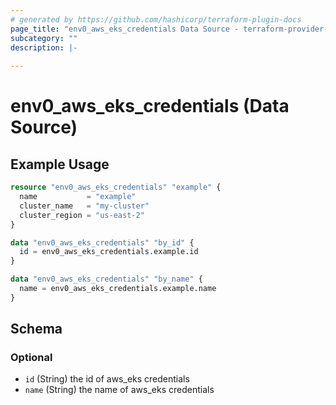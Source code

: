 ```yaml
---
# generated by https://github.com/hashicorp/terraform-plugin-docs
page_title: "env0_aws_eks_credentials Data Source - terraform-provider-env0"
subcategory: ""
description: |-
  
---
```


# env0_aws_eks_credentials (Data Source)



## Example Usage

```terraform
resource "env0_aws_eks_credentials" "example" {
  name           = "example"
  cluster_name   = "my-cluster"
  cluster_region = "us-east-2"
}

data "env0_aws_eks_credentials" "by_id" {
  id = env0_aws_eks_credentials.example.id
}

data "env0_aws_eks_credentials" "by_name" {
  name = env0_aws_eks_credentials.example.name
}
```

<!-- schema generated by tfplugindocs -->
## Schema

### Optional

- `id` (String) the id of aws_eks credentials
- `name` (String) the name of aws_eks credentials
